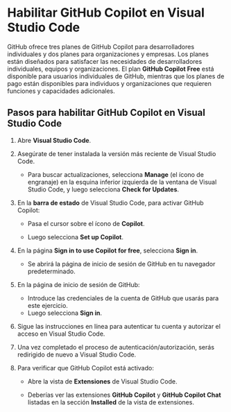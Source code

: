 # Habilitar GitHub Copilot en Visual Studio Code

GitHub ofrece tres planes de GitHub Copilot para desarrolladores individuales y dos planes para organizaciones y empresas. Los planes están diseñados para satisfacer las necesidades de desarrolladores individuales, equipos y organizaciones. El plan **GitHub Copilot Free** está disponible para usuarios individuales de GitHub, mientras que los planes de pago están disponibles para individuos y organizaciones que requieren funciones y capacidades adicionales.

## Pasos para habilitar GitHub Copilot en Visual Studio Code

1. Abre **Visual Studio Code**.

2. Asegúrate de tener instalada la versión más reciente de Visual Studio Code.

   * Para buscar actualizaciones, selecciona **Manage** (el ícono de engranaje) en la esquina inferior izquierda de la ventana de Visual Studio Code, y luego selecciona **Check for Updates**.

3. En la **barra de estado** de Visual Studio Code, para activar GitHub Copilot:

   * Pasa el cursor sobre el ícono de **Copilot**.

   * Luego selecciona **Set up Copilot**.

4. En la página **Sign in to use Copilot for free**, selecciona **Sign in**.

   * Se abrirá la página de inicio de sesión de GitHub en tu navegador predeterminado.

5. En la página de inicio de sesión de GitHub:

   * Introduce las credenciales de la cuenta de GitHub que usarás para este ejercicio.
   * Luego selecciona **Sign in**.

6. Sigue las instrucciones en línea para autenticar tu cuenta y autorizar el acceso en Visual Studio Code.

7. Una vez completado el proceso de autenticación/autorización, serás redirigido de nuevo a Visual Studio Code.

8. Para verificar que GitHub Copilot está activado:

   * Abre la vista de **Extensiones** de Visual Studio Code.

   * Deberías ver las extensiones **GitHub Copilot** y **GitHub Copilot Chat** listadas en la sección **Installed** de la vista de extensiones.



